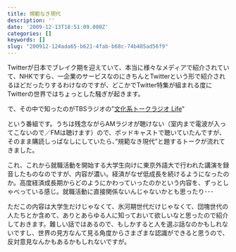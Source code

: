```yaml
---
title: 規範なき現代
description: ''
date: '2009-12-13T18:51:09.000Z'
categories: []
keywords: []
slug: "200912-124ada65-b621-4fab-b68c-74b485ad56f9"
---
```

Twitterが日本でブレイク期を迎えていて、本当に様々なメディアで紹介されていて、NHKですら、一企業のサービスなのにきちんとTwitterという形で紹介されるほどだったりするわけなのですが、どこかでTwitter特集が組まれる度にTwitterの世界ではちょっとした騒ぎが起きます。

で、その中で知ったのがTBSラジオの”[文化系トークラジオ Life](http://www.tbsradio.jp/life/index.html)”

という番組です。うちは残念ながらAMラジオが聴けない（室内まで電波が入ってこないので／FMは聴けます）ので、ポッドキャストで聴いていたんですが、そのまま購読しっぱなしにしていたら、”規範なき現代”と題するトークが流れてきました。

これ、これから就職活動を開始する大学生向けに東京外語大で行われた講演を録音したものなのですが、内容が濃い。経済がなぜ低成長を続けるようになったのか。高度経済成長期からどのようにかわっていったのかという内容を、ずっとしゃべっている感じ。就職活動に直接関係ないんじゃないかとも思ったり･･･

ただこの内容は大学生だけじゃなくて、氷河期世代だけじゃなくて、団塊世代の人たちとか含めて、ありとあらゆる人に知っておいて欲しいなと思ったので紹介しておきます。難しい話ではあるので、もしかすると人を選ぶ話なのかもしれないですし、世界の見方なんて見る角度からさまざまな認識ができると思うので、反対意見なんかもあるかもしれないですが。